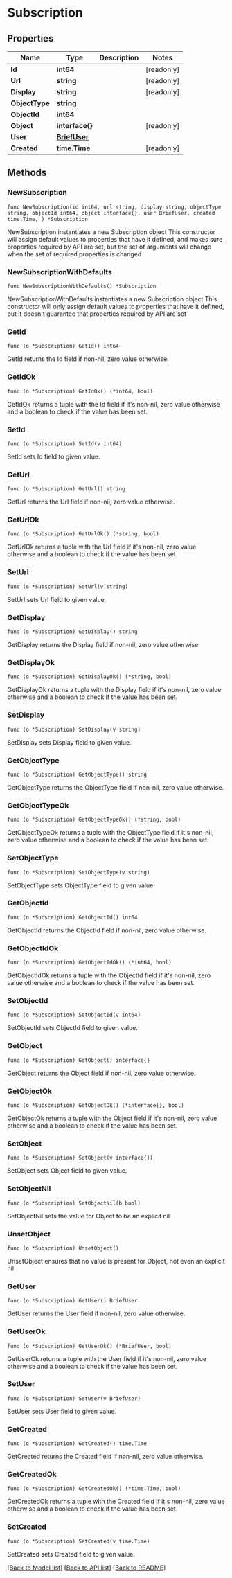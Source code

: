 # Subscription

## Properties

Name | Type | Description | Notes
------------ | ------------- | ------------- | -------------
**Id** | **int64** |  | [readonly] 
**Url** | **string** |  | [readonly] 
**Display** | **string** |  | [readonly] 
**ObjectType** | **string** |  | 
**ObjectId** | **int64** |  | 
**Object** | **interface{}** |  | [readonly] 
**User** | [**BriefUser**](BriefUser.md) |  | 
**Created** | **time.Time** |  | [readonly] 

## Methods

### NewSubscription

`func NewSubscription(id int64, url string, display string, objectType string, objectId int64, object interface{}, user BriefUser, created time.Time, ) *Subscription`

NewSubscription instantiates a new Subscription object
This constructor will assign default values to properties that have it defined,
and makes sure properties required by API are set, but the set of arguments
will change when the set of required properties is changed

### NewSubscriptionWithDefaults

`func NewSubscriptionWithDefaults() *Subscription`

NewSubscriptionWithDefaults instantiates a new Subscription object
This constructor will only assign default values to properties that have it defined,
but it doesn't guarantee that properties required by API are set

### GetId

`func (o *Subscription) GetId() int64`

GetId returns the Id field if non-nil, zero value otherwise.

### GetIdOk

`func (o *Subscription) GetIdOk() (*int64, bool)`

GetIdOk returns a tuple with the Id field if it's non-nil, zero value otherwise
and a boolean to check if the value has been set.

### SetId

`func (o *Subscription) SetId(v int64)`

SetId sets Id field to given value.


### GetUrl

`func (o *Subscription) GetUrl() string`

GetUrl returns the Url field if non-nil, zero value otherwise.

### GetUrlOk

`func (o *Subscription) GetUrlOk() (*string, bool)`

GetUrlOk returns a tuple with the Url field if it's non-nil, zero value otherwise
and a boolean to check if the value has been set.

### SetUrl

`func (o *Subscription) SetUrl(v string)`

SetUrl sets Url field to given value.


### GetDisplay

`func (o *Subscription) GetDisplay() string`

GetDisplay returns the Display field if non-nil, zero value otherwise.

### GetDisplayOk

`func (o *Subscription) GetDisplayOk() (*string, bool)`

GetDisplayOk returns a tuple with the Display field if it's non-nil, zero value otherwise
and a boolean to check if the value has been set.

### SetDisplay

`func (o *Subscription) SetDisplay(v string)`

SetDisplay sets Display field to given value.


### GetObjectType

`func (o *Subscription) GetObjectType() string`

GetObjectType returns the ObjectType field if non-nil, zero value otherwise.

### GetObjectTypeOk

`func (o *Subscription) GetObjectTypeOk() (*string, bool)`

GetObjectTypeOk returns a tuple with the ObjectType field if it's non-nil, zero value otherwise
and a boolean to check if the value has been set.

### SetObjectType

`func (o *Subscription) SetObjectType(v string)`

SetObjectType sets ObjectType field to given value.


### GetObjectId

`func (o *Subscription) GetObjectId() int64`

GetObjectId returns the ObjectId field if non-nil, zero value otherwise.

### GetObjectIdOk

`func (o *Subscription) GetObjectIdOk() (*int64, bool)`

GetObjectIdOk returns a tuple with the ObjectId field if it's non-nil, zero value otherwise
and a boolean to check if the value has been set.

### SetObjectId

`func (o *Subscription) SetObjectId(v int64)`

SetObjectId sets ObjectId field to given value.


### GetObject

`func (o *Subscription) GetObject() interface{}`

GetObject returns the Object field if non-nil, zero value otherwise.

### GetObjectOk

`func (o *Subscription) GetObjectOk() (*interface{}, bool)`

GetObjectOk returns a tuple with the Object field if it's non-nil, zero value otherwise
and a boolean to check if the value has been set.

### SetObject

`func (o *Subscription) SetObject(v interface{})`

SetObject sets Object field to given value.


### SetObjectNil

`func (o *Subscription) SetObjectNil(b bool)`

 SetObjectNil sets the value for Object to be an explicit nil

### UnsetObject
`func (o *Subscription) UnsetObject()`

UnsetObject ensures that no value is present for Object, not even an explicit nil
### GetUser

`func (o *Subscription) GetUser() BriefUser`

GetUser returns the User field if non-nil, zero value otherwise.

### GetUserOk

`func (o *Subscription) GetUserOk() (*BriefUser, bool)`

GetUserOk returns a tuple with the User field if it's non-nil, zero value otherwise
and a boolean to check if the value has been set.

### SetUser

`func (o *Subscription) SetUser(v BriefUser)`

SetUser sets User field to given value.


### GetCreated

`func (o *Subscription) GetCreated() time.Time`

GetCreated returns the Created field if non-nil, zero value otherwise.

### GetCreatedOk

`func (o *Subscription) GetCreatedOk() (*time.Time, bool)`

GetCreatedOk returns a tuple with the Created field if it's non-nil, zero value otherwise
and a boolean to check if the value has been set.

### SetCreated

`func (o *Subscription) SetCreated(v time.Time)`

SetCreated sets Created field to given value.



[[Back to Model list]](../README.md#documentation-for-models) [[Back to API list]](../README.md#documentation-for-api-endpoints) [[Back to README]](../README.md)


